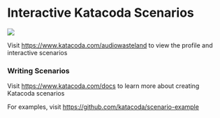 # Interactive Katacoda Scenarios

[![](http://shields.katacoda.com/katacoda/audiowasteland/count.svg)](https://www.katacoda.com/audiowasteland "Get your profile on Katacoda.com")

Visit https://www.katacoda.com/audiowasteland to view the profile and interactive scenarios

### Writing Scenarios
Visit https://www.katacoda.com/docs to learn more about creating Katacoda scenarios

For examples, visit https://github.com/katacoda/scenario-example
